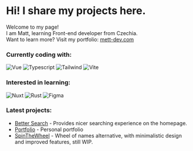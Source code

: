 <h1> Hi! I share my projects here.</h1>

<p>Welcome to my page!</br>
  I am Matt, learning Front-end developer from Czechia.</br>
  Want to learn more? Visit my portfolio: <a href="https://www.mett-dev.com/">mett-dev.com</a>

  <h3>Currently coding with:</h3>
<p>
  <img alt="Vue" src="https://img.shields.io/badge/vuejs-%2335495e.svg?style=flat-square&logo=vuedotjs&logoColor=%234FC08D"/>
  <img alt="Typescript" src="https://img.shields.io/badge/typescript-%23007ACC.svg?style=flat-square&logo=typescript&logoColor=white"/>
  <img alt="Tailwind" src="https://img.shields.io/badge/tailwindcss-%2338B2AC.svg?style=flat-square&logo=tailwind-css&logoColor=white"/>
  <img alt="Vite" src="https://img.shields.io/badge/vite-%23646CFF.svg?style=flat-square&logo=vite&logoColor=white"/>
</p>

<h3>Interested in learning:</h3>
<p>
  <img alt="Nuxt" src="https://img.shields.io/badge/Nuxt-002E3B?style=flat-square&logo=nuxtdotjs&logoColor=#00DC82"/>
  <img alt="Rust" src="https://img.shields.io/badge/rust-%23000000.svg?style=flat-square&logo=rust&logoColor=white"/>
  <img alt="Figma" src="https://img.shields.io/badge/figma-%23F24E1E.svg?style=flat-square&logo=figma&logoColor=white"/>
</p>

<h3>Latest projects:</h3>
  <ul>
    <li>
     <a href="https://www.bettersrch.com/">Better Search</a> <span>- Provides nicer searching experience on the homepage.</span>
    </li>
    <li>
     <a href="https://www.mett-dev.com/">Portfolio</a> - Personal portfolio
    </li>
    <li>
     <a href="#">SpinTheWheel</a> - Wheel of names alternative, with minimalistic design and improved features, still WIP.
    </li>
  </ul>
